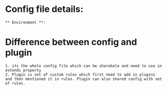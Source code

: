 # Config file details:
    ** Environment **:


# Difference between config and plugin
    1. its the whole config file which can be sharebale and need to use in extends property
    2. Plugin is set of custom rules which first need to add in plugins and then mentioned it in rules. Plugin can also shared config with set of rules.
    

